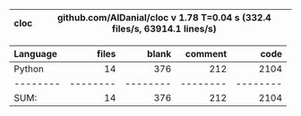 cloc|github.com/AlDanial/cloc v 1.78  T=0.04 s (332.4 files/s, 63914.1 lines/s)
--- | ---

Language|files|blank|comment|code
:-------|-------:|-------:|-------:|-------:
Python|14|376|212|2104
--------|--------|--------|--------|--------
SUM:|14|376|212|2104
